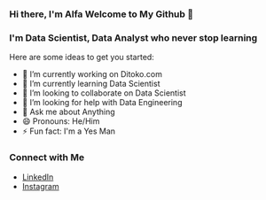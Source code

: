 ### Hi there, I'm Alfa Welcome to My Github 👋

### I'm Data Scientist, Data Analyst who never stop learning

Here are some ideas to get you started:

- 🔭 I’m currently working on Ditoko.com
- 🌱 I’m currently learning Data Scientist
- 👯 I’m looking to collaborate on Data Scientist
- 🤔 I’m looking for help with Data Engineering
- 💬 Ask me about Anything
- 😄 Pronouns: He/Him
- ⚡ Fun fact: I'm a Yes Man

### Connect with Me

* [LinkedIn](https://www.linkedin.com/in/alfazrin-banapon-9a953b147/) 
* [Instagram](https://www.instagram.com/alfazrinb/)
